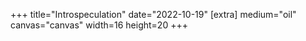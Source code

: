 +++
title="Introspeculation"
date="2022-10-19"
[extra]
medium="oil"
canvas="canvas"
width=16
height=20
+++
